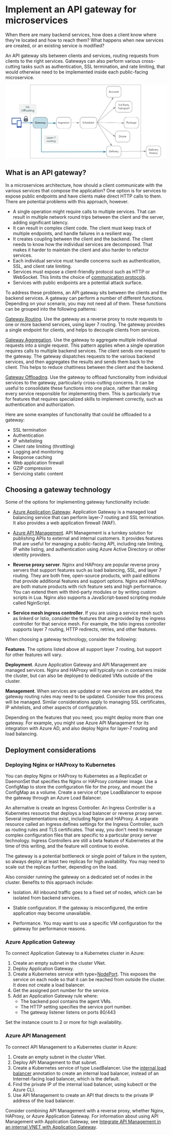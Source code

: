 # Implement an API gateway for microservices

When there are many backend services, how does a client know where they're located and how to reach them? What happens when new services are created, or an existing service is modified? 

An API gateway sits between clients and services, routing requests from clients to the right services. Gateways can also perform various cross-cutting tasks such as authentication, SSL termination, and rate limiting, that would otherwise need to be implemented inside each public-facing microservice. 

![](./images/gateway.png)

## What is an API gateway?

In a microservices architecture, how should a client communicate with the various services that compose the application? One option is for services to expose public endpoints and have clients make direct HTTP calls to them. There are potential problems with this approach, however. 

- A single operation might require calls to multiple services. That can result in multiple network round trips between the client and the server, adding significant latency. 
- It can result in complex client code. The client must keep track of multiple endpoints, and handle failures in a resilient way. 
- It creates coupling between the client and the backend. The client needs to know how the individual services are decomposed. That makes it harder to maintain the client and also harder to refactor services.
- Each individual service must handle concerns such as authentication, SSL, and client rate limiting. 
- Services must expose a client-friendly protocol such as HTTP or WebSocket. This limits the choice of [communication protocols](./interservice-communication.md). 
- Services with public endpoints are a potential attack surface. 

To address these problems, an API gateway sits between the clients and the backend services. A gateway can perform a number of different functions. Depending on your scenario, you may not need all of them. These functions can be grouped into the following patterns:

[Gateway Routing](../patterns/gateway-routing.md). Use the gateway as a reverse proxy to route requests to one or more backend services, using layer 7 routing. The gateway provides a single endpoint for clients, and helps to decouple clients from services. 

[Gateway Aggregation](../patterns/gateway-aggregation.md). Use the gateway to aggregate multiple individual requests into a single request. This pattern applies when a single operation requires calls to multiple backend services. The client sends one request to the gateway. The gateway dispatches requests to the various backend services, and then aggregates the results and sends them back to the client. This helps to reduce chattiness between the client and the backend. 

[Gateway Offloading](../patterns/gateway-offloading.md). Use the gateway to offload functionality from individual services to the gateway, particularly cross-cutting concerns. It can be useful to consolidate these functions into one place, rather than making every service responsible for implementing them. This is particularly true for features that requires specialized skills to implement correctly, such as authentication and authorization. 

Here are some examples of functionality that could be offloaded to a gateway:

- SSL termination
- Authentication
- IP whitelisting
- Client rate limiting (throttling)
- Logging and monitoring
- Response caching
- Web application firewall
- GZIP compression
- Servicing static content

## Choosing a gateway technology

Some of the options for implementing gateway functionality include:

- [Azure Application Gateway](/azure/application-gateway/). Application Gateway is a managed load balancing service that can perform layer-7 routing and SSL termination. It also provides a web application firewall (WAF).

- [Azure API Management](/azure/api-management/). API Management is a turnkey solution for publishing APIs to external and internal customers. It provides features that are useful for managing a public-facing API, including rate limiting, IP white listing, and authentication using Azure Active Directory or other identity providers. 

- **Reverse proxy server**. Nginx and HAProxy are popular reverse proxy servers that support features such as load balancing, SSL, and layer 7 routing. They are both free, open-source products, with paid editions that provide additional features and support options. Nginx and HAProxy are both mature products with rich feature sets and high performance. You can extend them with third-party modules or by writing custom scripts in Lua. Nginx also supports a JavaScript-based scripting module called NginScript.

- **Service mesh ingress controller**. If you are using a service mesh such as linkerd or Istio, consider the features that are provided by the ingress controller for that service mesh. For example, the Istio ingress controller supports layer 7 routing, HTTP redirects, retries, and other features.

When choosing a gateway technology, consider the following:

**Features**. The options listed above all support layer 7 routing, but support for other features will vary. 

**Deployment**. Azure Application Gateway and API Management are managed services. Nginx and HAProxy will typically run in containers inside the cluster, but can also be deployed to dedicated VMs outside of the cluster. 

**Management**. When services are updated or new services are added, the gateway routing rules may need to be updated. Consider how this process will be managed. Similar considerations apply to managing SSL certificates, IP whitelists, and other aspects of configuration.

Depending on the features that you need, you might deploy more than one gateway. For example, you might use Azure API Management for its integration with Azure AD, and also deploy Nginx for layer-7 routing and load balancing.

## Deployment considerations

### Deploying Nginx or HAProxy to Kubernetes

You can deploy Nginx or HAProxy to Kubernetes as a ReplicaSet or DaemonSet that specifies the Nginx or HAProxy container image. Use a ConfigMap to store the configuration file for the proxy, and mount the ConfigMap as a volume. Create a service of type LoadBalancer to expose the gateway through an Azure Load Balancer. 

<!-- - Configure a readiness probe that serves a static file from the gateway (rather than routing to another service). -->

An alternative is create an Ingress Controller. An Ingress Controller is a Kubernetes resource that deploys a load balancer or reverse proxy server. Several implementations exist, including Nginx and HAProxy. A separate resource called an Ingress defines settings for the Ingress Controller, such as routing rules and TLS certificates. That way, you don't need to manage complex configuration files that are specific to a particular proxy server technology. Ingress Controllers are still a beta feature of Kubernetes at the time of this writing, and the feature will continue to evolve.

The gateway is a potential bottleneck or single point of failure in the system, so always deploy at least two replicas for high availability. You may need to scale out the replicas further, depending on the load. 

Also consider running the gateway on a dedicated set of nodes in the cluster. Benefits to this approach include:

- Isolation. All inbound traffic goes to a fixed set of nodes, which can be isolated from backend services.

- Stable configuration. If the gateway is misconfigured, the entire application may become unavailable. 

- Performance. You may want to use a specific VM configuration for the gateway for performance reasons.

<!-- - Load balancing. You can configure the external load balancer so that requests always go to a gateway node. That can save a network hop, which would otherwise happen whenever a request lands on a node that isn't running a gateway pod. This consideration applies mainly to large clusters, where the gateway runs on a relatively small fraction of the total nodes. In Azure Container Service (ACS), this approach currently requires [ACS Engine](https://github.com/Azure/acs-engine)) which allows you to create multiple agent pools. Then you can deploy the gateway as a DaemonSet to the front-end pool. -->

### Azure Application Gateway

To connect Application Gateway to a Kubernetes cluster in Azure:

1. Create an empty subnet in the cluster VNet.
2. Deploy Application Gateway.
3. Create a Kubernetes service with type=[NodePort](https://kubernetes.io/docs/concepts/services-networking/service/#type-nodeport). This exposes the service on each node so that it can be reached from outside the cluster. It does not create a load balancer.
5. Get the assigned port number for the service.
6. Add an Application Gateway rule where:
    - The backend pool contains the agent VMs.
    - The HTTP setting specifies the service port number.
    - The gateway listener listens on ports 80/443
    
Set the instance count to 2 or more for high availability.

### Azure API Management 

To connect API Management to a Kubernetes cluster in Azure:

1. Create an empty subnet in the cluster VNet.
2. Deploy API Management to that subnet.
3. Create a Kubernetes service of type LoadBalancer. Use the [internal load balancer](https://kubernetes.io/docs/concepts/services-networking/service/#internal-load-balancer) annotation to create an internal load balancer, instead of an Internet-facing load balancer, which is the default.
4. Find the private IP of the internal load balancer, using kubectl or the Azure CLI.
5. Use API Management to create an API that directs to the private IP address of the load balancer.

Consider combining API Management with a reverse proxy, whether Nginx, HAProxy, or Azure Application Gateway. For information about using API Management with Application Gateway, see [Integrate API Management in an internal VNET with Application Gateway](/azure/api-management/api-management-howto-integrate-internal-vnet-appgateway).


